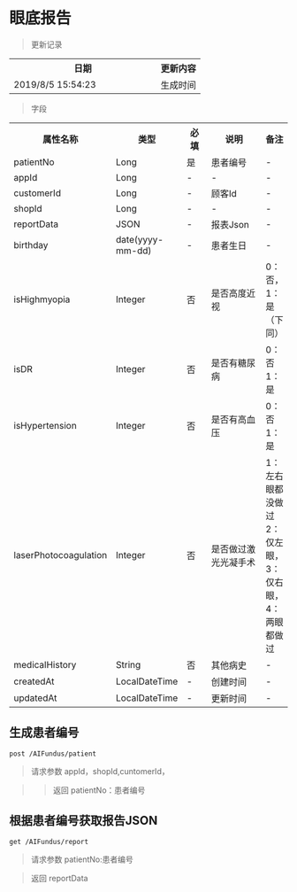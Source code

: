 # 眼底报告

> 更新记录

<table>
    <tr>
        <th style="width:250px;">日期</th>
        <th>更新内容</th>
    </tr>
    <tr>
        <td>2019/8/5 15:54:23 </td>
        <td>生成时间</td>
    </tr>
</table>

> 字段

<table>
    <tr>
        <th style="width:150px;">属性名称</th>
        <th style="width:60px;">类型</th>
        <th style="width:60px;">必填</th>
        <th style="width:200px;">说明</th>
        <th>备注</th>
    </tr>
    <tr>
        <td>patientNo</td>
        <td>Long</td>
        <td>是</td>
        <td>患者编号</td>
        <td>-</td>
    </tr>
<tr>
        <td>appId</td>
        <td>Long</td>
        <td>-</td>
        <td>-</td>
        <td>-</td>
    </tr>
<tr>
        <td>customerId</td>
        <td>Long</td>
        <td>-</td>
        <td>顾客Id</td>
        <td>-</td>
    </tr>
<tr>
        <td>shopId</td>
        <td>Long</td>
        <td>-</td>
        <td>-</td>
        <td>-</td>
    </tr>
    <tr>
        <td>reportData</td>
        <td>JSON</td>
        <td>-</td>
        <td>报表Json</td>
        <td>-</td>
    </tr>
    <tr>
        <td>birthday</td>
        <td>date(yyyy-mm-dd)</td>
        <td>-</td>
        <td>患者生日</td>
        <td>-</td>
    </tr>
    <tr>
        <td>isHighmyopia</td>
        <td>Integer</td>
        <td>否</td>
        <td>是否高度近视</td>
        <td>0：否，1：是（下同）</td>
    </tr>
    <tr>
        <td>isDR</td>
        <td>Integer</td>
        <td>否</td>
        <td>是否有糖尿病</td>
        <td>0：否 1：是</td>
    </tr>
    <tr>
        <td>isHypertension</td>
        <td>Integer</td>
        <td>否</td>
        <td>是否有高血压</td>
        <td>0：否 1：是</td>
    </tr>
    <tr>
        <td>laserPhotocoagulation</td>
        <td>Integer</td>
        <td>否</td>
        <td>是否做过激光光凝手术</td>
        <td>1：左右眼都没做过 2：仅左眼，3：仅右眼，4：两眼都做过</td>
    </tr>
    <tr>
        <td>medicalHistory</td>
        <td>String</td>
        <td>否</td>
        <td>其他病史</td>
        <td>-</td>
    </tr>
    <tr>
        <td>createdAt</td>
        <td>LocalDateTime</td>
        <td>-</td>
        <td>创建时间</td>
        <td>-</td>
    </tr>
    <tr>
        <td>updatedAt</td>
        <td>LocalDateTime</td>
        <td>-</td>
        <td>更新时间</td>
        <td>-</td>
    </tr>
 </table>
  
## 生成患者编号

```
post /AIFundus/patient
```
>请求参数 appId，shopId,cuntomerId，



>>返回 patientNo：患者编号

## 根据患者编号获取报告JSON

```
get /AIFundus/report
```
>请求参数 patientNo:患者编号 

>返回 reportData






